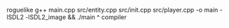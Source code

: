 roguelike
g++ main.cpp src/entity.cpp src/init.cpp src/player.cpp -o main -lSDL2 -lSDL2_image && ./main
^ compiler 